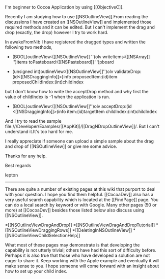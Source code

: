 

I'm beginner to Cocoa Application by using [[ObjectiveC]].

Recently I am studying how to use [[NSOutlineView]].From reading  the discussions I have created an [[NSOutlineView]] and implemented those required methods and it can be edited. But I can't implement the drag and drop (exactly, the drop) however I try to work hard.

In awakeFromNib I have registered the dragged types and written the following two methods,

- (BOOL)outlineView:([[NSOutlineView]] '')olv writeItems:([[NSArray]] '')items toPasteboard:([[NSPasteboard]] '')pboard

- (unsigned int)outlineView:([[NSOutlineView]]'')olv validateDrop:(id<[[NSDraggingInfo]]>)info proposedItem:(id)item proposedChildIndex:(int)childIndex

but I don't know how to write the acceptDrop method and why first the value of childIndex is -1 when the application is run.

- (BOOL)outlineView:([[NSOutlineView]]'')olv acceptDrop:(id <[[NSDraggingInfo]]>)info item:(id)targetItem childIndex:(int)childIndex

And I try to read the sample file:///Developer/Examples/[[AppKit]]/[[DragNDropOutlineView]]/. But I can't understand it.It's too hard for me.

I really appreciate if someone can upload a simple sample about the drag and drop of [[NSOutlineView]] or give me some advice.

Thanks for any help.

Best regards 

lepton

----

There are quite a number of existing pages at this wiki that purport to deal with your question. I hope you find them helpful. [[CocoaDev]] also has a very useful search capability which is located at the [[FindPage]] page. You can do a local search by keyword or with Google. Many other pages (50 or more) at [[CocoaDev]] besides those listed below also discuss using [[NSOutlineView]].


*[[NSOutlineViewDragAndDrop]]
*[[NSOutlineViewDragAndDropTutorial]]
*[[NSOutlineViewDraggingRows]]
*[[DeletingInNSOutlineView]]
*[[NSOutlineViewChildSelectionHelp]]


What most of these pages may demonstrate is that developing the capability is not utterly trivial; others have had this sort of difficulty before. Perhaps it is also true that those who have developed a solution are not eager to share it. Keep working with the Apple example and eventually it will make sense to you. I hope someone will come forward with an insight about how to set up your child index.
